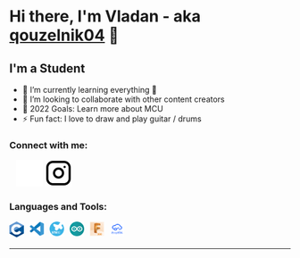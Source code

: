 # Hi there, I'm Vladan - aka [qouzelnik04][instagram] 👋 

## I'm a Student

- 🌱 I’m currently learning everything 🤣
- 👯 I’m looking to collaborate with other content creators
- 🥅 2022 Goals: Learn more about MCU
- ⚡ Fun fact: I love to draw and play guitar / drums


### Connect with me:

&nbsp;&nbsp;
[![instagram](./img/instagram-dark.svg)][instagram]
[![instagram](./img/instagram-light.svg)](https://www.instagram.com/qouzelnik04/)


### Languages and Tools:

<img align="left" alt="C" width="26px" src="./img/C.png" style="padding-right:10px;" />
<img align="left" alt="VS" width="26px" src="./img/VS.svg" style="padding-right:10px;" />
<img align="left" alt="STM32" width="26px" src="./img/stm32.svg" style="padding-right:10px;" />
<img align="left" alt="Arduino" width="26px" src="./img/arduino.png" style="padding-right:10px;" />
<img align="left" alt="fusion" width="26px" src="./img/Fusion.jpg" style="padding-right:10px;" />
<img align="left" alt="easyeda" width="26px" src="./img/Easyeda.png" style="padding-right:10px;" />



<br />
<br />

---
[instagram]: https://www.instagram.com/qouzelnik04/?theme=dark

